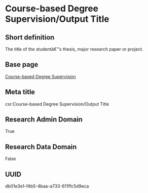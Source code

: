 # Course-based Degree Supervision/Output Title
## Short definition
The title of the studentâ€™s thesis, major research paper or project.
## Base page
[Course-based Degree Supervision](../../Objects/Course-based%20Degree%20Supervision.md)
## Meta title
csr:Course-based Degree Supervision/Output Title
## Research Admin Domain
True
## Research Data Domain
False
## UUID
db01e3e1-f4b5-4baa-a733-611ffc5d9eca
